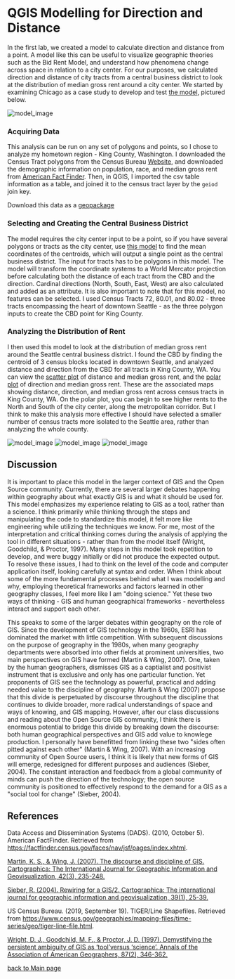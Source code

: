 # QGIS Modelling for Direction and Distance
In the first lab, we created a model to calculate direction and distance from a point. A model like this can be useful to visualize geographic theories such as the Bid Rent Model, and understand how phenomena change across space in relation to a city center. 
For our purposes, we calculated direction and distance of city tracts from a central business district to look at the distribution of median gross rent around a city center. We started by examining Chicago as a case study to develop and test [the model](Dist_and_dir_updated.model3), pictured below.  

![model_image](https://caseylilley.github.io/DistanceDirectionModel.PNG)

### Acquiring Data
This analysis can be run on any set of polygons and points, so I chose to analyze my hometown region - King County, Washington. I downloaded the Census Tract polygons from the Census Bureau [Website](https://www.census.gov/geographies/mapping-files/time-series/geo/tiger-line-file.html), and downloaded the demographic information on population, race, and median gross rent from [American Fact Finder](https://factfinder.census.gov/faces/nav/jsf/pages/index.xhtml). Then, in QGIS, I imported the csv table information as a table, and joined it to the census tract layer by the `geiod` join key. 

Download this data as a [geopackage](https://caseylilley.github.io/King_County_Tracts.gpkg)

### Selecting and Creating the Central Business District
The model requires the city center input to be a point, so if you have several polygons or tracts as the city center, use [this model](CBD_as_point.model3) to find the mean coordinates of the centroids, which will output a single point as the central business district. The input for tracts has to be polygons in this model. The model will transform the coordinate systems to a World Mercator projection before calculating both the distance of each tract from the CBD and the direction. Cardinal directions (North, South, East, West) are also calculated and added as an attribute. It is also important to note that for this model, no features can be selected. I used Census Tracts 72, 80.01, and 80.02 - three tracts encompassing the heart of downtown Seattle - as the three polygon inputs to create the CBD point for King County.

### Analyzing the Distribution of Rent
I then used this model to look at the distribution of median gross rent around the Seattle central business district. I found the CBD by finding the centroid of 3 census blocks located in downtown Seattle, and analyzed distance and direction from the CBD for all tracts in King County, WA. You can view the [scatter plot](https://caseylilley.github.io/scatter_plot_distance.html) of distance and median gross rent, and the [polar plot](https://caseylilley.github.io/polarplot_direction.html) of direction and median gross rent. These are the associated maps showing distance, direction, and median gross rent across census tracts in King County, WA. On the polar plot, you can begin to see higher rents to the North and South of the city center, along the metropolitan corridor. But I think to make this analysis more effective I should have selected a smaller number of census tracts more isolated to the Seattle area, rather than analyzing the whole county. 

![model_image](https://caseylilley.github.io/DistanceSeattle.png)
![model_image](https://caseylilley.github.io/DirectionSeattle.png)
![model_image](https://caseylilley.github.io/MedGrossRent.png)

## Discussion
It is important to place this model in the larger context of GIS and the Open Source community. Currently, there are several larger debates happening within geography about what exactly GIS is and what it should be used for. This model emphasizes my experience relating to GIS as a tool, rather than a science. I think primarily while thinking through the steps and manipulating the code to standardize this model, it felt more like engineering while utilizing the techniques we know. For me, most of the interpretation and critical thinking comes during the analysis of applying the tool in different situations - rather than from the model itself (Wright, Goodchild, & Proctor, 1997). Many steps in this model took repetition to develop, and were buggy initially or did not produce the expected output. To resolve these issues, I had to think on the level of the code and computer application itself, looking carefully at syntax and order. When I think  about some of the more fundamental processes behind what I was modelling and why, employing theoretical frameworks and factors learned in other geography classes, I feel more like I am "doing science." Yet these two ways of thinking - GIS and human geographical frameworks - nevertheless interact and support each other.  

This speaks to some of the larger debates within geography on the role of GIS. Since the development of GIS technology in the 1960s, ESRI has dominated the market with little competition. With subsequent discussions on the purpose of geography in the 1980s, when many geography departments were absorbed into other fields at prominent universities, two main perspectives on GIS have formed (Martin & Wing, 2007). One, taken by the human geographers, dismisses GIS as a captialist and positivist instrument that is exclusive and only has one particular function. Yet proponents of GIS see the technology as powerful, practical and adding needed value to the discipline of geography. Martin & Wing (2007) propose that this divide is perpetuated by discourse throughout the discipline that continues to divide broader, more radical understandings of space and ways of knowing, and GIS mapping. However, after our class discussions and reading about the Open Source GIS community, I think there is enormous potential to bridge this divide by breaking down the discourse: both human geographical perspectives and GIS add value to knowlege production. I personally have benefitted from linking these two "sides often pitted against each other" (Martin & Wing, 2007). With an increasing community of Open Source users, I think it is likely that new forms of GIS will emerge, redesigned for different purposes and audiences (Sieber, 2004). The constant interaction and feedback from a global community of minds can push the direction of the technology; the open source community is positioned to effectively respond to the demand for a GIS as a "social tool for change" (Sieber, 2004).  

## References
Data Access and Dissemination Systems (DADS). (2010, October 5). American FactFinder. Retrieved from https://factfinder.census.gov/faces/nav/jsf/pages/index.xhtml.

[Martin, K. S., & Wing, J. (2007). The discourse and discipline of GIS. Cartographica: The International Journal for Geographic Information and Geovisualization, 42(3), 235-248.](https://doi.org/10.3138/carto.42.3.235)

[Sieber, R. (2004). Rewiring for a GIS/2. Cartographica: The international journal for geographic information and geovisualization, 39(1), 25-39.](https://doi.org/10.3138/T6U8-171M-452W-516R)

US Census Bureau. (2019, September 19). TIGER/Line Shapefiles. Retrieved from https://www.census.gov/geographies/mapping-files/time-series/geo/tiger-line-file.html.

[Wright, D. J., Goodchild, M. F., & Proctor, J. D. (1997). Demystifying the persistent ambiguity of GIS as ‘tool’versus ‘science’. Annals of the Association of American Geographers, 87(2), 346-362.](https://doi.org/10.1111/0004-5608.872057)


[back to Main page](README.md)
